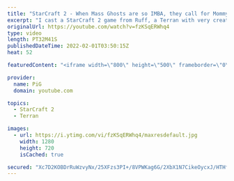```yaml
---
title: "StarCraft 2 - When Mass Ghosts are so IMBA, they call for Mommy | Diamond in the Ruff #62"
excerpt: "I cast a StarCraft 2 game from Ruff, a Terran with very creative gameplay. How will he ruff up his Protoss opponent? Using Mass Ghosts!  💎 Diamond in the Ruff: https://www.youtube.com/playlist?list=PLFUDU8AOevUfdEq20wYq8Sm9z3sc1yn0l 💎 Follow Ruff: https://www.twitch.tv/ruff_stuff_tv | https://www.youtube.com/ruff_stuff"
originalUrl: https://youtube.com/watch?v=fzKSqERWhq4
type: video
length: PT32M41S
publishedDateTime: 2022-02-01T03:50:15Z
heat: 52

featuredContent: "<iframe width=\"800\" height=\"500\" frameborder=\"0\" src=\"https://www.youtube.com/embed/fzKSqERWhq4\" allow=\"accelerometer; autoplay; encrypted-media; gyroscope; picture-in-picture\" allowfullscreen></iframe>"

provider:
  name: PiG
  domain: youtube.com

topics:
  - StarCraft 2
  - Terran

images:
  - url: https://i.ytimg.com/vi/fzKSqERWhq4/maxresdefault.jpg
    width: 1280
    height: 720
    isCached: true

secured: "Xc7D2KOBDrRuWzvyNx/25XFzs3PI+/8VPWKag6G/2XbX1N7CikeOycxJ/HTHf3px7ev/R+JrRy+l6393wwQuUosuBWPKPQjYy3lS0MnZEvROW4sK9Lmocika9mWkRO/XH+Jeygi0+i+hhnEERATRSBZrlG2H6gg1rjPgU0xfDgXDqrGp9aseYH93tlCPwK5JGeH0bJQ/1evsLku0mTs2tkN9gxGVuREbqbtgMXa9OXRsutuwiKtLqxjMbJAijVR8j0jaiC2icg71wf9/JxwmToDpFZ41HbhubsjpCTbnxjuQmG1DOkyTLx0oyq8SzQvVTu1ygPsLW6paY7Pe7WQR+B0lkdv5vszge6XYZ/yHopT/gkYvWoWBgnsSJV8HxJP8o0mdpFIICrPNxRdZatQgXNcE+MeuZvzShNO/N9p2oOY=;etWTg4CqSvOqPGWbXRRrYA=="
---
```


